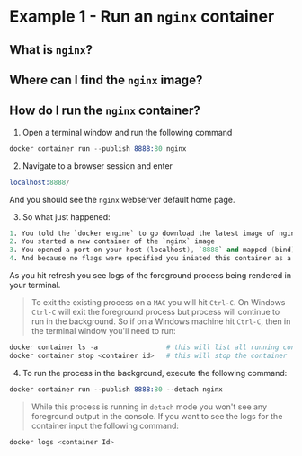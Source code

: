 # Example 1 - Run an `nginx` container

## What is `nginx`? 

## Where can I find the `nginx` image? 

## How do I run the `nginx` container? 

1. Open a terminal window and run the following command

```s
docker container run --publish 8888:80 nginx
```

2. Navigate to a browser session and enter 
```s
localhost:8888/
```
And you should see the `nginx` webserver default home page.

3. So what just happened: 
```s
1. You told the `docker engine` to go download the latest image of nginx from DockerHub
2. You started a new container of the `nginx` image
3. You opened a port on your host (localhost), `8888` and mapped (bind) to port `80` on your container.
4. And because no flags were specified you iniated this container as a `foreground` process
```
As you hit refresh you see logs of the foreground process being rendered in your terminal. 

> To exit the existing process on a `MAC` you will hit `Ctrl-C`. On Windows `Ctrl-C` will exit the foreground process but process will continue to run in the background. So if on a Windows machine hit `Ctrl-C`, then in the terminal window you'll need to run:
```s
docker container ls -a                 # this will list all running containers, look for the Container Id of the nginx container, copy this id
docker container stop <container id>   # this will stop the container
```

4. To run the process in the background, execute the following command: 

```s 
docker container run --publish 8888:80 --detach nginx
```

> While this process is running in `detach` mode you won't see any foreground output in the console. If you want to see the logs for the container input the following command: 
```s
docker logs <container Id>
```

